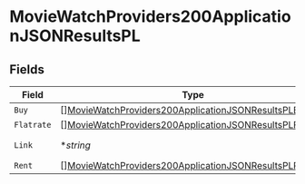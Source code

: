 # MovieWatchProviders200ApplicationJSONResultsPL


## Fields

| Field                                                                                                                                         | Type                                                                                                                                          | Required                                                                                                                                      | Description                                                                                                                                   | Example                                                                                                                                       |
| --------------------------------------------------------------------------------------------------------------------------------------------- | --------------------------------------------------------------------------------------------------------------------------------------------- | --------------------------------------------------------------------------------------------------------------------------------------------- | --------------------------------------------------------------------------------------------------------------------------------------------- | --------------------------------------------------------------------------------------------------------------------------------------------- |
| `Buy`                                                                                                                                         | [][MovieWatchProviders200ApplicationJSONResultsPLBuy](../../models/operations/moviewatchproviders200applicationjsonresultsplbuy.md)           | :heavy_minus_sign:                                                                                                                            | N/A                                                                                                                                           |                                                                                                                                               |
| `Flatrate`                                                                                                                                    | [][MovieWatchProviders200ApplicationJSONResultsPLFlatrate](../../models/operations/moviewatchproviders200applicationjsonresultsplflatrate.md) | :heavy_minus_sign:                                                                                                                            | N/A                                                                                                                                           |                                                                                                                                               |
| `Link`                                                                                                                                        | **string*                                                                                                                                     | :heavy_minus_sign:                                                                                                                            | N/A                                                                                                                                           | https://www.themoviedb.org/movie/550-fight-club/watch?locale=PL                                                                               |
| `Rent`                                                                                                                                        | [][MovieWatchProviders200ApplicationJSONResultsPLRent](../../models/operations/moviewatchproviders200applicationjsonresultsplrent.md)         | :heavy_minus_sign:                                                                                                                            | N/A                                                                                                                                           |                                                                                                                                               |